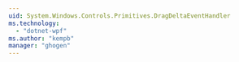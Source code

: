 ```yaml
---
uid: System.Windows.Controls.Primitives.DragDeltaEventHandler
ms.technology: 
  - "dotnet-wpf"
ms.author: "kempb"
manager: "ghogen"
---
```

